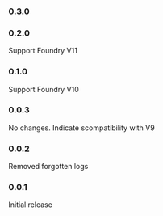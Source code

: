 ### 0.3.0

### 0.2.0
Support Foundry V11

### 0.1.0
Support Foundry V10

### 0.0.3
No changes. Indicate scompatibility with V9

### 0.0.2
Removed forgotten logs

### 0.0.1
Initial release